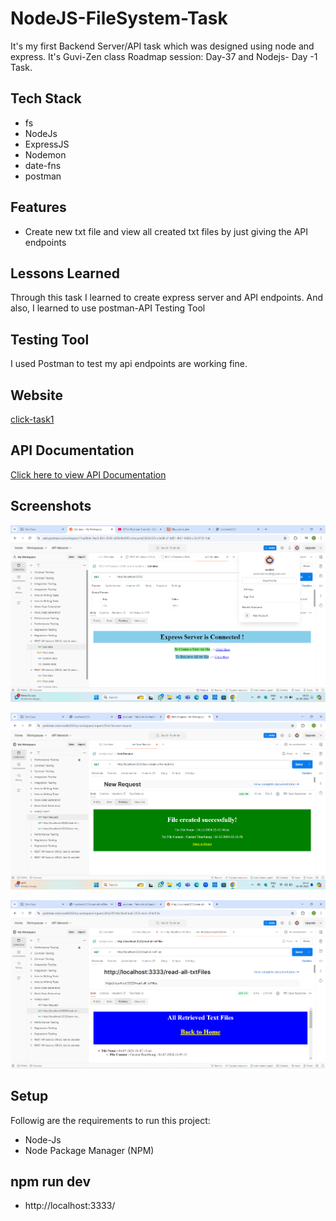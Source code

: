 # NodeJS-FileSystem-Task

It's my first Backend Server/API task which was designed using node and express. It's Guvi-Zen class Roadmap session: Day-37 and Nodejs- Day -1 Task.

## Tech Stack

- fs
- NodeJs
- ExpressJS
- Nodemon
- date-fns
- postman

## Features

- Create new txt file and view all created txt files by just giving the API endpoints

## Lessons Learned

Through this task I learned to create express server and API endpoints. And also, I learned to use postman-API Testing Tool

## Testing Tool

I used Postman to test my api endpoints are working fine.

## Website

[click-task1](https://nodejs-task1-d89w.onrender.com)

## API Documentation

[Click here to view API Documentation](https://www.postman.com/sarakhi20/my-workspace/collection/ioc7t41/nodejs-task1?action=share&creator=38364225)

## Screenshots

![App Screenshot](./public/Images/Screenshot1.png)

![App Screenshot](./public/Images/Screenshot2.png)

![App Screenshot](./public/Images/Screenshot3.png)

## Setup

Followig are the requirements to run this project:
- Node-Js
- Node Package Manager (NPM)

## npm run dev
- http://localhost:3333/
